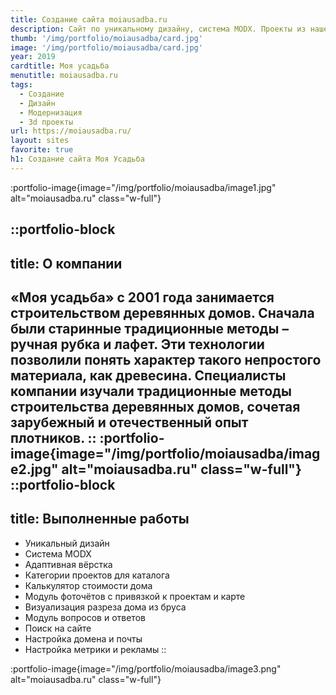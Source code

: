 ```yaml
---
title: Создание сайта moiausadba.ru
description: Сайт по уникальному дизайну, система MODX. Проекты из нашего каталога.
thumb: '/img/portfolio/moiausadba/card.jpg'
image: '/img/portfolio/moiausadba/card.jpg'
year: 2019
cardtitle: Моя усадьба
menutitle: moiausadba.ru
tags: 
  - Создание
  - Дизайн 
  - Модернизация
  - 3d проекты
url: https://moiausadba.ru/
layout: sites
favorite: true
h1: Создание сайта Моя Усадьба
---
```

:portfolio-image{image="/img/portfolio/moiausadba/image1.jpg" alt="moiausadba.ru" class="w-full"}


::portfolio-block
---
title: О компании
---
«Моя усадьба» с 2001 года занимается строительством деревянных домов. Сначала были старинные традиционные методы – ручная рубка и лафет. Эти технологии позволили понять характер такого непростого материала, как древесина. Специалисты компании изучали традиционные методы строительства деревянных домов, сочетая зарубежный и отечественный опыт плотников.
::
:portfolio-image{image="/img/portfolio/moiausadba/image2.jpg" alt="moiausadba.ru" class="w-full"}
::portfolio-block
---
title: Выполненные работы
---
- Уникальный дизайн
- Система MODX
- Адаптивная вёрстка
- Категории проектов для каталога
- Калькулятор стоимости дома
- Модуль фоточётов с привязкой к проектам и карте
- Визуализация разреза дома из бруса
- Модуль вопросов и ответов
- Поиск на сайте
- Настройка домена и почты
- Настройка метрики и рекламы
::

:portfolio-image{image="/img/portfolio/moiausadba/image3.png" alt="moiausadba.ru" class="w-full"}
